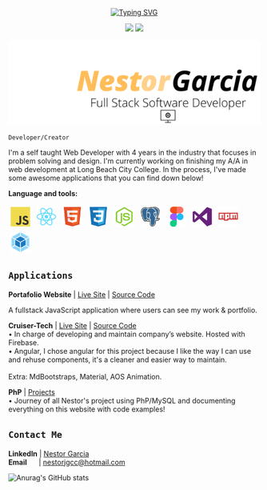 <!-- markdownlint-disable MD033 MD041 -->


<p align="center">
  <a href="https://github.com/nestorjgc"><img src="https://readme-typing-svg.demolab.com?font=Fira+Code&weight=500&size=21&pause=1000&color=474FF7&background=7A4CFF00&center=true&vCenter=true&width=435&lines=Web+Developer" alt="Typing SVG" /></a>
</p>

<p align="center">
  <a href="https://github.com/search?q=extension%3Amd+%22https+readme+typing+svg%22&type=Code" alt="Users" title="Repo users">
    <img src="https://freshidea.com/jonah/app/github-search-results/readme-typing-svg/index.php"/></a>
  <a href="https://discord.gg/fPrdqh3Zfu" alt="Discord" title="Dev Pro Tips Discussion & Support Server">
    <img src="https://img.shields.io/discord/819650821314052106?color=7289DA&logo=discord&logoColor=white&style=for-the-badge"/></a>
</p>
<!-- markdownlint-enable MD033 -->
<p>
  <img width="750" src="/Garcia3.png" alt="banner">
</p>

`Developer/Creator`

<p align="left">
  I'm a self taught Web Developer with 4 years in the industry that focuses in problem solving and design. I'm currently working on finishing my A/A in web development at Long Beach City College. In the process, I've made some awesome applications that you can find down below!
</p>

  **Language and tools:**<br>
    <p>
      <img src="https://raw.githubusercontent.com/devicons/devicon/c7d326b6009e60442abc35fa45706d6f30ee4c8e/icons/javascript/javascript-original.svg" alt="JavaScript" height="40" style="vertical-align:top; margin:4px">
      <img src="https://raw.githubusercontent.com/devicons/devicon/c7d326b6009e60442abc35fa45706d6f30ee4c8e/icons/react/react-original.svg" alt="React" height="40" style="vertical-align:top; margin:4px">
      <img src="https://raw.githubusercontent.com/devicons/devicon/c7d326b6009e60442abc35fa45706d6f30ee4c8e/icons/html5/html5-original.svg" alt="HTML" height="40" style="vertical-align:top; margin:4px">
      <img src="https://raw.githubusercontent.com/devicons/devicon/c7d326b6009e60442abc35fa45706d6f30ee4c8e/icons/css3/css3-original.svg" alt="CSS" height="40" style="vertical-   align:top; margin:4px">
      <img src="https://raw.githubusercontent.com/devicons/devicon/c7d326b6009e60442abc35fa45706d6f30ee4c8e/icons/nodejs/nodejs-original.svg" alt="NodeJS" height="40" style="vertical-align:top; margin:4px">
      <img src="https://raw.githubusercontent.com/devicons/devicon/c7d326b6009e60442abc35fa45706d6f30ee4c8e/icons/postgresql/postgresql-original.svg" alt="PostgreSQL" height="40" style="vertical-align:top; margin:4px">
      <img src="https://raw.githubusercontent.com/devicons/devicon/c7d326b6009e60442abc35fa45706d6f30ee4c8e/icons/figma/figma-original.svg" alt="Figma" height="40" style="vertical-align:top; margin:4px">
      <img src="https://raw.githubusercontent.com/devicons/devicon/c7d326b6009e60442abc35fa45706d6f30ee4c8e/icons/visualstudio/visualstudio-plain.svg" alt="VSCode" height="40" style="vertical-align:top; margin:4px">
      <img src="https://raw.githubusercontent.com/devicons/devicon/c7d326b6009e60442abc35fa45706d6f30ee4c8e/icons/npm/npm-original-wordmark.svg" alt="npm" height="40" style="vertical-align:top; margin:4px">
      <img src="https://raw.githubusercontent.com/devicons/devicon/c7d326b6009e60442abc35fa45706d6f30ee4c8e/icons/webpack/webpack-original.svg" alt="Webpack" height="40" style="vertical-align:top; margin:4px">
    </p>

## `Applications`
**Portafolio Website** | [Live Site](https://nestorjgc.io/) | [Source Code](https://nestorjgc.io/)<br>

A fullstack JavaScript application where users can see my work & portfolio.

**Cruiser-Tech** | [Live Site](https://cruisertech-dev.web.app/) | [Source Code](https://cruisertech-dev.web.app/)<br>
• In charge of developing and maintain company’s website. Hosted with Firebase. <br>
• Angular, I chose angular for this project because I like the way I can use and rehuse components, it's a cleaner and easier way to maintain. <br> <br>
Extra: MdBootstraps, Material, AOS Animation.

**PhP** | [Projects](https://nestor-journal-weeks.nestorjgc.repl.co/) <br>
• Journey of all Nestor's project using PhP/MySQL and documenting everything on this website with code examples!


## `Contact Me`

**LinkedIn** | [Nestor Garcia](https://www.linkedin.com/in/nestorjgc)<br>
**Email**&nbsp;&nbsp;&nbsp;&nbsp;&nbsp;&nbsp;| nestorjgcc@hotmail.com<br>


![Anurag's GitHub stats](https://github-readme-stats.vercel.app/api?username=nestorjgc&show_icons=true&theme=gruvbox)



